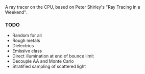 A ray tracer on the CPU, based on Peter Shirley's "Ray Tracing in a
Weekend".


### TODO
 - Random for all
 - Rough metals
 - Dielectrics
 - Emissive class
 - Direct illumination at end of bounce limit
 - Decouple AA and Monte Carlo
 - Stratified sampling of scattered light
